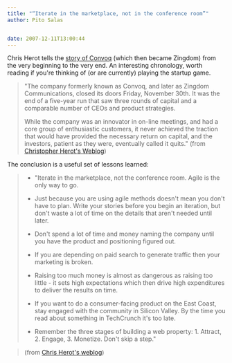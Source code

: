 ```yaml
---
title: "“Iterate in the marketplace, not in the conference room”"
author: Pito Salas


date: 2007-12-11T13:00:44
---
```




Chris Herot tells the [story of
Convoq](<http://herot.typepad.com/cherot/2007/12/convoq-and-zing.html>) (which
then became Zingdom) from the very beginning to the very end. An interesting
chronology, worth reading if you're thinking of (or are currently) playing the
startup game.

> "The company formerly known as Convoq, and later as Zingdom Communications,
> closed its doors Friday, November 30th. It was the end of a five-year run
> that saw three rounds of capital and a comparable number of CEOs and product
> strategies.
>
> While the company was an innovator in on-line meetings, and had a core group
> of enthusiastic customers, it never achieved the traction that would have
> provided the necessary return on capital, and the investors, patient as they
> were, eventually called it quits." (from [Christopher Herot's
> Weblog](<http://herot.typepad.com/cherot/2007/12/convoq-and-zing.html>))

The conclusion is a useful set of lessons learned:

>   * "Iterate in the marketplace, not the conference room. Agile is the only
> way to go.
>
>   * Just because you are using agile methods doesn't mean you don't have to
> plan. Write your stories before you begin an iteration, but don't waste a
> lot of time on the details that aren't needed until later.
>
>   * Don't spend a lot of time and money naming the company until you have
> the product and positioning figured out.
>
>   * If you are depending on paid search to generate traffic then your
> marketing is broken.
>
>   * Raising too much money is almost as dangerous as raising too little - it
> sets high expectations which then drive high expenditures to deliver the
> results on time.
>
>   * If you want to do a consumer-facing product on the East Coast, stay
> engaged with the community in Silicon Valley. By the time you read about
> something in TechCrunch it's too late.
>
>   * Remember the three stages of building a web property: 1. Attract, 2.
> Engage, 3. Monetize. Don't skip a step."
>
>

>
> (from [Chris Herot's
> weblog](<http://herot.typepad.com/cherot/2007/12/convoq-and-zing.html>))


